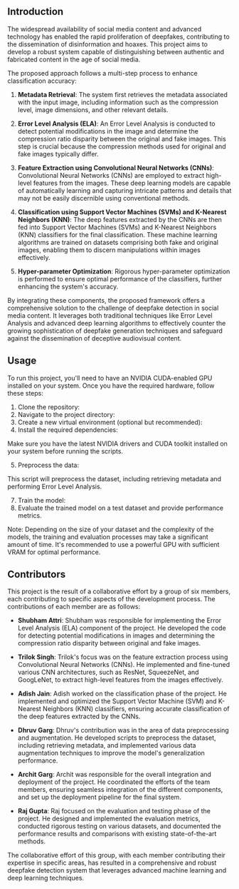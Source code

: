 ## Introduction

The widespread availability of social media content and advanced technology has enabled the rapid proliferation of deepfakes, contributing to the dissemination of disinformation and hoaxes. This project aims to develop a robust system capable of distinguishing between authentic and fabricated content in the age of social media.

The proposed approach follows a multi-step process to enhance classification accuracy:

1. **Metadata Retrieval**: The system first retrieves the metadata associated with the input image, including information such as the compression level, image dimensions, and other relevant details.

2. **Error Level Analysis (ELA)**: An Error Level Analysis is conducted to detect potential modifications in the image and determine the compression ratio disparity between the original and fake images. This step is crucial because the compression methods used for original and fake images typically differ.

3. **Feature Extraction using Convolutional Neural Networks (CNNs)**: Convolutional Neural Networks (CNNs) are employed to extract high-level features from the images. These deep learning models are capable of automatically learning and capturing intricate patterns and details that may not be easily discernible using conventional methods.

4. **Classification using Support Vector Machines (SVMs) and K-Nearest Neighbors (KNN)**: The deep features extracted by the CNNs are then fed into Support Vector Machines (SVMs) and K-Nearest Neighbors (KNN) classifiers for the final classification. These machine learning algorithms are trained on datasets comprising both fake and original images, enabling them to discern manipulations within images effectively.

5. **Hyper-parameter Optimization**: Rigorous hyper-parameter optimization is performed to ensure optimal performance of the classifiers, further enhancing the system's accuracy.

By integrating these components, the proposed framework offers a comprehensive solution to the challenge of deepfake detection in social media content. It leverages both traditional techniques like Error Level Analysis and advanced deep learning algorithms to effectively counter the growing sophistication of deepfake generation techniques and safeguard against the dissemination of deceptive audiovisual content.

## Usage

To run this project, you'll need to have an NVIDIA CUDA-enabled GPU installed on your system. Once you have the required hardware, follow these steps:

1. Clone the repository: 
2.  Navigate to the project directory:
3.  Create a new virtual environment (optional but recommended):
4.  Install the required dependencies:

 Make sure you have the latest NVIDIA drivers and CUDA toolkit installed on your system before running the scripts.

5. Preprocess the data:

This script will preprocess the dataset, including retrieving metadata and performing Error Level Analysis.

7. Train the model:
8. Evaluate the trained model on a test dataset and provide performance metrics.

Note: Depending on the size of your dataset and the complexity of the models, the training and evaluation processes may take a significant amount of time. It's recommended to use a powerful GPU with sufficient VRAM for optimal performance.

## Contributors

This project is the result of a collaborative effort by a group of six members, each contributing to specific aspects of the development process. The contributions of each member are as follows:

- **Shubham Attri**: Shubham was responsible for implementing the Error Level Analysis (ELA) component of the project. He developed the code for detecting potential modifications in images and determining the compression ratio disparity between original and fake images.

- **Trilok Singh**: Trilok's focus was on the feature extraction process using Convolutional Neural Networks (CNNs). He implemented and fine-tuned various CNN architectures, such as ResNet, SqueezeNet, and GoogLeNet, to extract high-level features from the images effectively.

- **Adish Jain**: Adish worked on the classification phase of the project. He implemented and optimized the Support Vector Machine (SVM) and K-Nearest Neighbors (KNN) classifiers, ensuring accurate classification of the deep features extracted by the CNNs.

- **Dhruv Garg**: Dhruv's contribution was in the area of data preprocessing and augmentation. He developed scripts to preprocess the dataset, including retrieving metadata, and implemented various data augmentation techniques to improve the model's generalization performance.

- **Archit Garg**: Archit was responsible for the overall integration and deployment of the project. He coordinated the efforts of the team members, ensuring seamless integration of the different components, and set up the deployment pipeline for the final system.

- **Raj Gupta**: Raj focused on the evaluation and testing phase of the project. He designed and implemented the evaluation metrics, conducted rigorous testing on various datasets, and documented the performance results and comparisons with existing state-of-the-art methods.

The collaborative effort of this group, with each member contributing their expertise in specific areas, has resulted in a comprehensive and robust deepfake detection system that leverages advanced machine learning and deep learning techniques.

